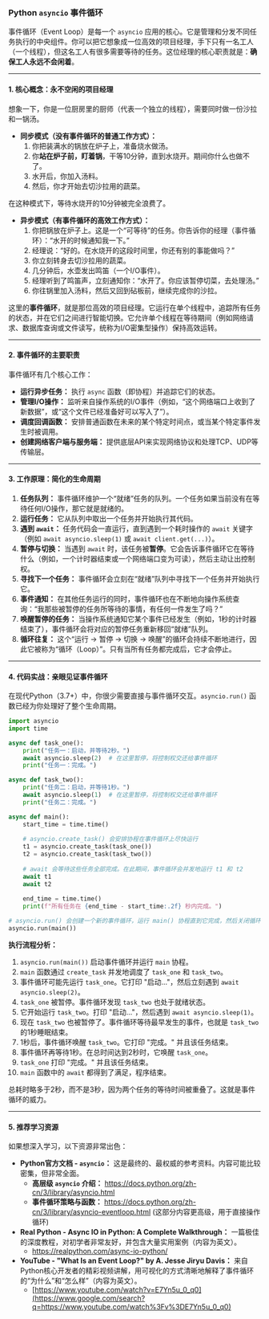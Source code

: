 ### Python `asyncio` 事件循环



事件循环（Event Loop）是每一个 `asyncio` 应用的核心。它是管理和分发不同任务执行的中央组件。你可以把它想象成一位高效的项目经理，手下只有一名工人（一个线程），但这名工人有很多需要等待的任务。这位经理的核心职责就是：**确保工人永远不会闲着**。

------



#### **1. 核心概念：永不空闲的项目经理**

想象一下，你是一位厨房里的厨师（代表一个独立的线程），需要同时做一份沙拉和一锅汤。

- **同步模式（没有事件循环的普通工作方式）：**
  1. 你把装满水的锅放在炉子上，准备烧水做汤。
  2. 你**站在炉子前，盯着锅**，干等10分钟，直到水烧开。期间你什么也做不了。
  3. 水开后，你加入汤料。
  4. 然后，你才开始去切沙拉用的蔬菜。

在这种模式下，等待水烧开的10分钟被完全浪费了。

- **异步模式（有事件循环的高效工作方式）：**
  1. 你把锅放在炉子上。这是一个“可等待”的任务。你告诉你的经理（事件循环）：“水开的时候通知我一下。”
  2. 经理说：“好的。在水烧开的这段时间里，你还有别的事能做吗？”
  3. 你立刻转身去切沙拉用的蔬菜。
  4. 几分钟后，水壶发出鸣笛（一个I/O事件）。
  5. 经理听到了鸣笛声，立刻通知你：“水开了。你应该暂停切菜，去处理汤。”
  6. 你往锅里加入汤料，然后又回到砧板前，继续完成你的沙拉。

这里的**事件循环**，就是那位高效的项目经理。它运行在单个线程中，追踪所有任务的状态，并在它们之间进行智能切换。它允许单个线程在等待期间（例如网络请求、数据库查询或文件读写，统称为I/O密集型操作）保持高效运转。

------



#### **2. 事件循环的主要职责**

事件循环有几个核心工作：

- **运行异步任务：** 执行 `async` 函数（即协程）并追踪它们的状态。
- **管理I/O操作：** 监听来自操作系统的I/O事件（例如，“这个网络端口上收到了新数据”，或“这个文件已经准备好可以写入了”）。
- **调度回调函数：** 安排普通函数在未来的某个特定时间点，或当某个特定事件发生时被调用。
- **创建网络客户端与服务端：** 提供底层API来实现网络协议和处理TCP、UDP等传输层。

------



#### **3. 工作原理：简化的生命周期**

1. **任务队列：** 事件循环维护一个“就绪”任务的队列。一个任务如果当前没有在等待任何I/O操作，那它就是就绪的。
2. **运行任务：** 它从队列中取出一个任务并开始执行其代码。
3. **遇到 `await`：** 任务代码会一直运行，直到遇到一个耗时操作的 `await` 关键字（例如 `await asyncio.sleep(1)` 或 `await client.get(...)`）。
4. **暂停与切换：** 当遇到 `await` 时，该任务被**暂停**。它会告诉事件循环它在等待什么（例如，一个计时器结束或一个网络端口变为可读），然后主动让出控制权。
5. **寻找下一个任务：** 事件循环会立刻在“就绪”队列中寻找下一个任务并开始执行它。
6. **事件通知：** 在其他任务运行的同时，事件循环也在不断地向操作系统查询：“我那些被暂停的任务所等待的事情，有任何一件发生了吗？”
7. **唤醒暂停的任务：** 当操作系统通知它某个事件已经发生（例如，1秒的计时器结束了），事件循环会将对应的暂停任务重新移回“就绪”队列。
8. **循环往复：** 这个“运行 → 暂停 → 切换 → 唤醒”的循环会持续不断地进行，因此它被称为“循环（Loop）”。只有当所有任务都完成后，它才会停止。

------



#### **4. 代码实战：亲眼见证事件循环**

在现代Python（3.7+）中，你很少需要直接与事件循环交互。`asyncio.run()` 函数已经为你处理好了整个生命周期。



```python
import asyncio
import time

async def task_one():
    print("任务一：启动，并等待2秒。")
    await asyncio.sleep(2)  # 在这里暂停，将控制权交还给事件循环
    print("任务一：完成。")

async def task_two():
    print("任务二：启动，并等待1秒。")
    await asyncio.sleep(1)  # 在这里暂停，将控制权交还给事件循环
    print("任务二：完成。")

async def main():
    start_time = time.time()
    
    # asyncio.create_task() 会安排协程在事件循环上尽快运行
    t1 = asyncio.create_task(task_one())
    t2 = asyncio.create_task(task_two())
    
    # await 会等待这些任务全部完成。在此期间，事件循环会并发地运行 t1 和 t2
    await t1
    await t2
    
    end_time = time.time()
    print(f"所有任务在 {end_time - start_time:.2f} 秒内完成。")

# asyncio.run() 会创建一个新的事件循环，运行 main() 协程直到它完成，然后关闭循环。
asyncio.run(main())
```

**执行流程分析：**

1. `asyncio.run(main())` 启动事件循环并运行 `main` 协程。
2. `main` 函数通过 `create_task` 并发地调度了 `task_one` 和 `task_two`。
3. 事件循环可能先运行 `task_one`。它打印 "启动..."，然后立刻遇到 `await asyncio.sleep(2)`。
4. `task_one` 被暂停。事件循环发现 `task_two` 也处于就绪状态。
5. 它开始运行 `task_two`。打印 "启动..."，然后遇到 `await asyncio.sleep(1)`。
6. 现在 `task_two` 也被暂停了。事件循环等待最早发生的事件，也就是 `task_two` 的1秒睡眠结束。
7. 1秒后，事件循环唤醒 `task_two`。它打印 "完成。" 并且该任务结束。
8. 事件循环再等待1秒。在总时间达到2秒时，它唤醒 `task_one`。
9. `task_one` 打印 "完成。" 并且该任务结束。
10. `main` 函数中的 `await` 都得到了满足，程序结束。

总耗时略多于2秒，而不是3秒，因为两个任务的等待时间被重叠了。这就是事件循环的威力。

------



#### **5. 推荐学习资源**

如果想深入学习，以下资源非常出色：

- **Python官方文档 - `asyncio`：** 这是最终的、最权威的参考资料。内容可能比较密集，但非常全面。
  - **高层级 `asyncio` 介绍：** https://docs.python.org/zh-cn/3/library/asyncio.html
  - **事件循环策略与函数：** https://docs.python.org/zh-cn/3/library/asyncio-eventloop.html (这部分内容更高级，用于直接操作循环)
- **Real Python - Async IO in Python: A Complete Walkthrough：** 一篇极佳的深度教程，对初学者非常友好，并包含大量实用案例（内容为英文）。
  - https://realpython.com/async-io-python/
- **YouTube - "What Is an Event Loop?" by A. Jesse Jiryu Davis：** 来自Python核心开发者的精彩视频讲解，用可视化的方式清晰地解释了事件循环的“为什么”和“怎么样”（内容为英文）。
  - [https://www.youtube.com/watch?v=E7Yn5u_0_q0](https://www.google.com/search?q=https://www.youtube.com/watch%3Fv%3DE7Yn5u_0_q0)



